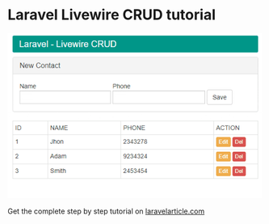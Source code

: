 # Laravel Livewire CRUD tutorial
![Preview](preview.gif)

Get the complete step by step tutorial on [laravelarticle.com](https://laravelarticle.com/laravel-livewire-crud-tutorial)